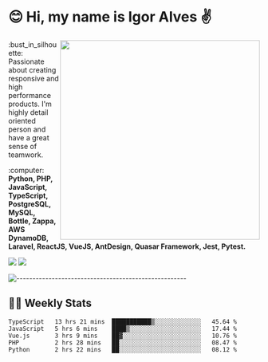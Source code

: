 # :blush: Hi, my name is Igor Alves :v:

<img src="https://github-readme-stats.vercel.app/api?username=iguit0&show_icons=true&count_private=true&theme=onedark" min-width="400px" max-width="400px" width="400px" align="right" />

<p align="left"> 
  :bust_in_silhouette: Passionate about creating responsive and high performance products.
  I'm highly detail oriented person and have a great sense of teamwork.
</p>

<p align="left">
  :computer: <strong>Python, PHP, JavaScript, TypeScript, PostgreSQL, MySQL, Bottle, Zappa, AWS DynamoDB, Laravel, ReactJS, VueJS, AntDesign, Quasar Framework, Jest, Pytest.</strong>
</p>

<p align="left">
  <a href="https://www.linkedin.com/in/igor-lucio-alves" target="_blank" rel="noopener noreferrer" alt="LinkedIn">
  <img src="https://img.shields.io/badge/LinkedIn-0077B5?style=for-the-badge&logo=linkedin&logoColor=white" /></a>

  <a href="https://t.me/iguit0" target="_blank" rel="noopener noreferrer" alt="Telegram">
  <img src="https://img.shields.io/badge/Telegram-2CA5E0?style=for-the-badge&logo=telegram&logoColor=white" /></a>
</p>

![-----------------------------------------------------](https://raw.githubusercontent.com/andreasbm/readme/master/assets/lines/aqua.png)

## :man_technologist: Weekly Stats
<!--START_SECTION:waka-->
```text
TypeScript   13 hrs 21 mins  ███████████▒░░░░░░░░░░░░░   45.64 % 
JavaScript   5 hrs 6 mins    ████▒░░░░░░░░░░░░░░░░░░░░   17.44 % 
Vue.js       3 hrs 9 mins    ██▓░░░░░░░░░░░░░░░░░░░░░░   10.76 % 
PHP          2 hrs 28 mins   ██░░░░░░░░░░░░░░░░░░░░░░░   08.47 % 
Python       2 hrs 22 mins   ██░░░░░░░░░░░░░░░░░░░░░░░   08.12 % 
```
<!--END_SECTION:waka-->
